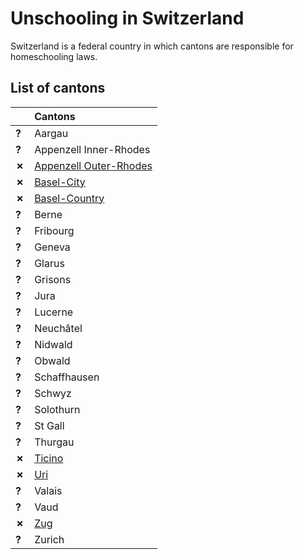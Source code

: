 # Unschooling in Switzerland

Switzerland is a federal country in which cantons are responsible for homeschooling laws.

## List of cantons

| | Cantons |
| - | :------ |
| __?__ | Aargau |
| __?__ | Appenzell Inner-Rhodes |
| __✗__ | [Appenzell Outer-Rhodes](Appenzell-Outer-Rhodes.md) |
| __✗__ | [Basel-City](Basel-City.md) |
| __✗__ | [Basel-Country](Basel-Country.md) |
| __?__ | Berne |
| __?__ | Fribourg |
| __?__ | Geneva |
| __?__ | Glarus |
| __?__ | Grisons |
| __?__ | Jura |
| __?__ | Lucerne |
| __?__ | Neuchâtel |
| __?__ | Nidwald |
| __?__ | Obwald | 
| __?__ | Schaffhausen |
| __?__ | Schwyz |
| __?__ | Solothurn |
| __?__ | St Gall |
| __?__ | Thurgau |
| __✗__ | [Ticino](Ticino.md) |
| __✗__ | [Uri](Uri.md) |
| __?__ | Valais |
| __?__ | Vaud |
| __✗__ | [Zug](Zug.md) |
| __?__ | Zurich |
